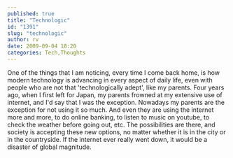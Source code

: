 ```yaml
---
published: true
title: "Technologic"
id: "1391"
slug: "technologic"
author: rv
date: 2009-09-04 18:20
categories: Tech,Thoughts
---
```

One of the things that I am noticing, every time I come back home, is how modern technology is advancing in every aspect of daily life, even with people who are not that 'technologically adept', like my parents. Four years ago, when I first left for Japan, my parents frowned at my extensive use of internet, and I'd say that I was the exception. Nowadays my parents are the exception for not using it so much. And even they are using the internet more and more, to do online banking, to listen to music on youtube, to check the weather before going out, etc. The possibilities are there, and society is accepting these new options, no matter whether it is in the city or in the countryside. If the internet ever really went down, it would be a disaster of global magnitude.